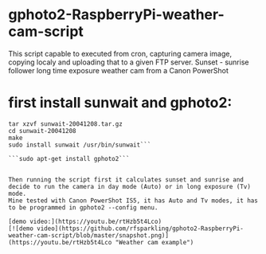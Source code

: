 # gphoto2-RaspberryPi-weather-cam-script
This script capable to executed from cron, capturing camera image, copying localy and uploading that to a given FTP server.
Sunset - sunrise follower long time exposure weather cam from a Canon PowerShot

# first install sunwait and gphoto2:

```wget http://www.risacher.org/sunwait/sunwait-20041208.tar.gz
tar xzvf sunwait-20041208.tar.gz
cd sunwait-20041208
make
sudo install sunwait /usr/bin/sunwait```

```sudo apt-get install gphoto2```


Then running the script first it calculates sunset and sunrise and decide to run the camera in day mode (Auto) or in long exposure (Tv) mode. 
Mine tested with Canon PowerShot IS5, it has Auto and Tv modes, it has to be programmed in gphoto2 --config menu.

[demo video:](https://youtu.be/rtHzb5t4Lco)
[![demo video](https://github.com/rfsparkling/gphoto2-RaspberryPi-weather-cam-script/blob/master/snapshot.png)](https://youtu.be/rtHzb5t4Lco "Weather cam example")
